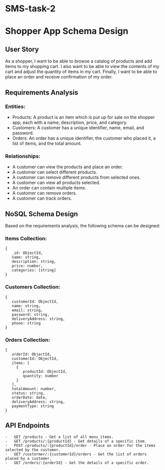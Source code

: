 # SMS-task-2




# Shopper App Schema Design

## User Story

As a shopper, I want to be able to browse a catalog of products and add items to my shopping cart. I also want to be able to view the contents of my cart and adjust the quantity of items in my cart. Finally, I want to be able to place an order and receive confirmation of my order.


## Requirements Analysis

### Entities:

-   Products: A product is an item which is put up for sale on the shopper app, each with a name, description, price, and category.
-   Customers: A customer has a unique identifier, name, email, and password.
-   Orders: An order has a unique identifier, the customer who placed it, a list of items, and the total amount.

### Relationships:

-   A customer can view the products and place an order.
-   A customer can select different products.
-   A customer can remove different products from selected ones.
-   A customer can view all products selected.
-   An order can contain multiple items.
-   A customer can remove orders.
- A customer can track orders.
## NoSQL Schema Design

Based on the requirements analysis, the following schema can be designed:

### Items Collection:

```
{
   _id: ObjectId,
   name: string,
   description: string,
   price: number,
   categories: [string]
}

```

### Customers Collection:

```
{
   customerId: ObjectId,
   name: string,
   email: string,
   password: string,
   deliveryAddress: string,
   phone: string
}

```

### Orders Collection:

```
{
   orderId: ObjectId,
   customerId: ObjectId,
   items: [
     {
        productId: ObjectId,
        quantity: number
     }
   ],
   totalAmount: number,
   status: string,
   orderDate: date,
   deliveryAddress: string,
   paymentType: string
}

```
## API Endpoints

```
-   GET /products - Get a list of all menu items.
-   GET /products/:{productId} - Get details of a specific item.
-   POST /products/:{productId}/order - Place an order for the items selected by the customer.
-   GET /custormer/:{customerId}/orders - Get the list of orders placed by a customer.
-   GET /orders/:{orderId} - Get the details of a specific order.
```